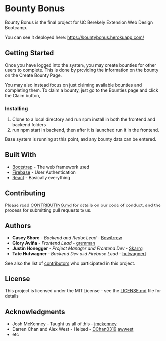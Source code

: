 
# Bounty Bonus

Bounty Bonus is the final project for UC Berekely Extension Web Design Bootcamp. 

You can see it deployed here: https://bountybonus.herokuapp.com/

## Getting Started

Once you have logged into the system, you may create bounties for other users to complete. This is done by providing the information on the bounty on the Create Bounty Page.

You may also instead focus on just claiming available bounties and completing them. To claim a bounty, just go to the Bounties page and click the Claim button,

### Installing

1. Clone to a local directory and run npm install in both the frontend and backend folders
2. run npm start in backend, then after it is launched run it in the frontend.

Base system is running at this point, and any bounty data can be entered.

## Built With

* [Bootstrap](https://getbootstrap.com//) - The web framework used
* [Firebase](https://firebase.google.com/) - User Authentication
* [React](https://reactjs.org/) - Basically everything

## Contributing

Please read [CONTRIBUTING.md](https://gist.github.com/PurpleBooth/b24679402957c63ec426) for details on our code of conduct, and the process for submitting pull requests to us.


## Authors

* **Casey Shore** - *Backend and Redux Lead* - [BowArrow](https://github.com/BowArrow)
* **Glory Aviña** - *Frontend Lead* - [gremman](https://github.com/gremman)
* **Justin Honegger** - *Project Manager and Frontend Dev* - [Skarrg](https://github.com/Skarrg)
* **Tate Hutwagner** - *Backend Dev and Firebase Lead* - [hutwagnert](https://github.com/hutwagnert)

See also the list of [contributors](https://github.com/your/project/contributors) who participated in this project.

## License

This project is licensed under the MIT License - see the [LICENSE.md](LICENSE.md) file for details

## Acknowledgments

* Josh McKenney - Taught us all of this - [jmckenney](https://github.com/jmckenney)
* Darren Chan and Alex West - Helped - [DChan0319](https://github.com/DChan0319) [awwest](https://github.com/awwest)
* etc

